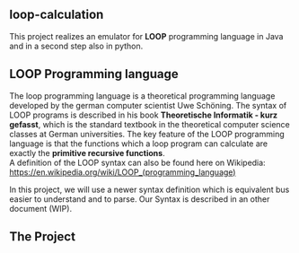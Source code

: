 ## loop-calculation
This project realizes an emulator for **LOOP** programming language in Java and in a second step also in python.

## LOOP Programming language
The loop programming language is a theoretical programming
language developed by the german computer scientist 
Uwe Schöning. The syntax of LOOP programs is described 
in his book **Theoretische Informatik - kurz gefasst**, 
which is the standard textbook in the theoretical 
computer science classes at German universities. The key
feature of the LOOP programming language is that the 
functions which a loop program can calculate are exactly
the **primitive recursive functions**.  
A definition of the LOOP syntax can also be found here on
Wikipedia: https://en.wikipedia.org/wiki/LOOP_(programming_language)

In this project, we will use a newer syntax definition which is 
equivalent bus easier to understand and to parse. Our Syntax is 
described in an other document (WIP).

## The Project